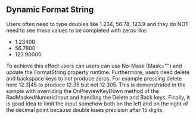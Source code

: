 ## Dynamic Format String
Users often need to type doubles like 1.234, 56.78, 123.9 and they do NOT need to see these values to be completed with zeros like:

* 1.23400
* 56.7800
* 123.90000

To achieve this effect users can users can use No-Mask (Mask="") and update the FormatString property runtime. Furthermore, users need delete and backspace keys to not produce zeros.
For example pressing delete here 12.3|45 to produce 12.35 but not 12.305. This is demonstrated in the sample with overriding the OnPreviewKeyDown method of the RadMaskedNumericInput and handling the Delete and Back keys.
Finally, it is good idea to limit the input somehow both on the left and on the right of  the decimal point because double loses precision after 15 digits.

[//]: <keywords: dynamicformatstring, maskedinputextensions, maskednumericinput, custom, maximumdigitsonright>